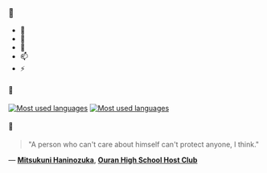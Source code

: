### 👋

- 🔭
- 🌱
- 💬
- 📫
- ⚡

#### 🧏

[![Most used languages](https://github-readme-stats-aynah.vercel.app/api/top-langs/?username=aynh&theme=solarized-dark&langs_count=6&layout=compact&hide_title=true)](https://github.com/anuraghazra/github-readme-stats#gh-dark-mode-only)
[![Most used languages](https://github-readme-stats-aynah.vercel.app/api/top-langs/?username=aynh&theme=solarized-light&langs_count=6&layout=compact&hide_title=true)](https://github.com/anuraghazra/github-readme-stats#gh-light-mode-only)

#### 💬

> "A person who can't care about himself can't protect anyone, I think."

&mdash; [**Mitsukuni Haninozuka**](https://myanimelist.net/character.php?q=Mitsukuni%20Haninozuka&cat=character), [**Ouran High School Host Club**](https://myanimelist.net/search/all?q=Ouran%20High%20School%20Host%20Club&cat=all)
